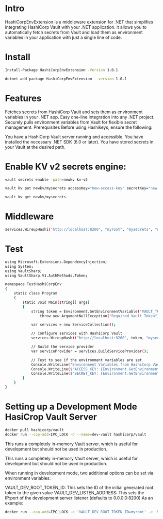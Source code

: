 # Intro
HashiCorpEnvExtension is a middleware extension for .NET that simplifies integrating HashiCorp Vault with your .NET application. It allows you to automatically fetch secrets from Vault and load them as environment variables in your application with just a single line of code.

# Install
```bash
Install-Package HashiCorpEnvExtension -Version 1.0.1
```
```bash
dotnet add package HashiCorpEnvExtension --version 1.0.1
```


# Features
Fetches secrets from HashiCorp Vault and sets them as environment variables in your .NET app.
Easy one-line integration into any .NET project.
Securely pulls environment variables from Vault for flexible secret management.
Prerequisites
Before using Hashikeys, ensure the following:

You have a HashiCorp Vault server running and accessible.
You have installed the necessary .NET SDK (6.0 or later).
You have stored secrets in your Vault at the desired path.


# Enable KV v2 secrets engine:

```bash
vault secrets enable -path=newkv kv-v2
```

```bash
vault kv put newkv/mysecrets accessKey="new-access-key" secretKey="new-secret-key"
```

```bash
vault kv get newkv/mysecrets
```



# Middleware 

```bash
services.WireupHashi("http://localhost:8200", "myroot", "mysecrets", "newkv");
```


# Test

```bash
using Microsoft.Extensions.DependencyInjection;
using System;
using VaultSharp;
using VaultSharp.V1.AuthMethods.Token;

namespace TestHashiCorpEnv
{
    static class Program
    {
        static void Main(string[] args)
        {
            string token = Environment.GetEnvironmentVariable("VAULT_TOKEN") ?? 
                throw new ArgumentNullException("Required Vault Token");

            var services = new ServiceCollection();

            // Configure services with HashiCorp Vault
	        services.WireupHashi("http://localhost:8200", token, "mysecrets", "newkv");

            // Build the service provider
            var serviceProvider = services.BuildServiceProvider();

            // Test to see if the environment variables are set
            Console.WriteLine("Environment Variables from HashiCorp Vault:");
            Console.WriteLine($"ACCESS_KEY: {Environment.GetEnvironmentVariable("accessKey")}");
            Console.WriteLine($"SECRET_KEY: {Environment.GetEnvironmentVariable("secretKey")}");
        }
    }
}

```

# Setting up a Development Mode HasiCrop Vault Server

```bash
docker pull hashicorp/vault
docker run --cap-add=IPC_LOCK -d --name=dev-vault hashicorp/vault

```
This runs a completely in-memory Vault server, which is useful for development but should not be used in production.


This runs a completely in-memory Vault server, which is useful for development but should not be used in production.

When running in development mode, two additional options can be set via environment variables:

VAULT_DEV_ROOT_TOKEN_ID: This sets the ID of the initial generated root token to the given value
VAULT_DEV_LISTEN_ADDRESS: This sets the IP:port of the development server listener (defaults to 0.0.0.0:8200)
As an example:
```bash
docker run --cap-add=IPC_LOCK -e 'VAULT_DEV_ROOT_TOKEN_ID=myroot' -e 'VAULT_DEV_LISTEN_ADDRESS=0.0.0.0:8200' hashicorp/vault
```

